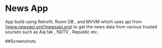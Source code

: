# News App

App build using Retrofit, Room DB , and MVVM which uses api from [www.newsapi.org](newsapi.org) to get the news data from various trusted sourses such as Aaj tak , NDTV , Republic etc.

##Screenshots
